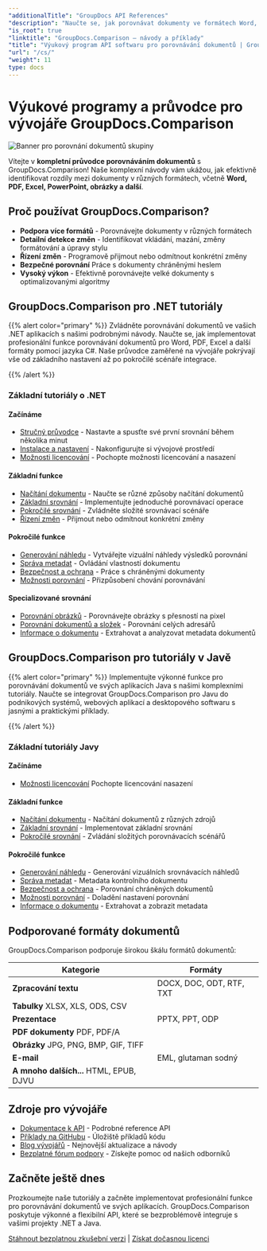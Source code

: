 ```yaml
---
"additionalTitle": "GroupDocs API References"
"description": "Naučte se, jak porovnávat dokumenty ve formátech Word, PDF, Excel a dalších pomocí rozhraní GroupDocs.Comparison API. Podrobné návody pro vývojáře v .NET a Javě s příklady kódu."
"is_root": true
"linktitle": "GroupDocs.Comparison – návody a příklady"
"title": "Výukový program API softwaru pro porovnávání dokumentů | GroupDocs.Comparison"
"url": "/cs/"
"weight": 11
type: docs
---
```

# Výukové programy a průvodce pro vývojáře GroupDocs.Comparison

![Banner pro porovnání dokumentů skupiny](./groupdocs-comparison-net.svg)

Vítejte v **kompletní průvodce porovnáváním dokumentů** s GroupDocs.Comparison! Naše komplexní návody vám ukážou, jak efektivně identifikovat rozdíly mezi dokumenty v různých formátech, včetně **Word, PDF, Excel, PowerPoint, obrázky a další**.

## Proč používat GroupDocs.Comparison?

- **Podpora více formátů** - Porovnávejte dokumenty v různých formátech
- **Detailní detekce změn** - Identifikovat vkládání, mazání, změny formátování a úpravy stylu
- **Řízení změn** - Programově přijmout nebo odmítnout konkrétní změny
- **Bezpečné porovnání** Práce s dokumenty chráněnými heslem
- **Vysoký výkon** - Efektivně porovnávejte velké dokumenty s optimalizovanými algoritmy

## GroupDocs.Comparison pro .NET tutoriály

{{% alert color="primary" %}}
Zvládněte porovnávání dokumentů ve vašich .NET aplikacích s našimi podrobnými návody. Naučte se, jak implementovat profesionální funkce porovnávání dokumentů pro Word, PDF, Excel a další formáty pomocí jazyka C#. Naše průvodce zaměřené na vývojáře pokrývají vše od základního nastavení až po pokročilé scénáře integrace.

{{% /alert %}}

### Základní tutoriály o .NET

<div class="row">
<div class="col-md-6">

#### Začínáme
- [Stručný průvodce](./net/quick-start/) - Nastavte a spusťte své první srovnání během několika minut
- [Instalace a nastavení](./net/getting-started/) - Nakonfigurujte si vývojové prostředí
- [Možnosti licencování](./net/licensing-configuration/) - Pochopte možnosti licencování a nasazení

#### Základní funkce
- [Načítání dokumentu](./net/document-loading/) - Naučte se různé způsoby načítání dokumentů
- [Základní srovnání](./net/basic-comparison/) - Implementujte jednoduché porovnávací operace
- [Pokročilé srovnání](./net/advanced-comparison/) - Zvládněte složité srovnávací scénáře
- [Řízení změn](./net/change-management/) - Přijmout nebo odmítnout konkrétní změny

</div>
<div class="col-md-6">

#### Pokročilé funkce
- [Generování náhledu](./net/preview-generation/) - Vytvářejte vizuální náhledy výsledků porovnání
- [Správa metadat](./net/metadata-management/) - Ovládání vlastností dokumentu
- [Bezpečnost a ochrana](./net/security-protection/) - Práce s chráněnými dokumenty
- [Možnosti porovnání](./net/comparison-options/) - Přizpůsobení chování porovnávání

#### Specializované srovnání
- [Porovnání obrázků](./net/image-comparison/) - Porovnávejte obrázky s přesností na pixel
- [Porovnání dokumentů a složek](./net/documents-and-folder-comparison/) - Porovnání celých adresářů
- [Informace o dokumentu](./net/document-information/) - Extrahovat a analyzovat metadata dokumentů

</div>
</div>

## GroupDocs.Comparison pro tutoriály v Javě

{{% alert color="primary" %}}
Implementujte výkonné funkce pro porovnávání dokumentů ve svých aplikacích Java s našimi komplexními tutoriály. Naučte se integrovat GroupDocs.Comparison pro Javu do podnikových systémů, webových aplikací a desktopového softwaru s jasnými a praktickými příklady.

{{% /alert %}}

### Základní tutoriály Javy

<div class="row">
<div class="col-md-6">

#### Začínáme
- [Možnosti licencování](./java/licensing-configuration) Pochopte licencování nasazení

#### Základní funkce
- [Načítání dokumentu](./java/document-loading/) - Načítání dokumentů z různých zdrojů
- [Základní srovnání](./java/basic-comparison/) - Implementovat základní srovnání
- [Pokročilé srovnání](./java/advanced-comparison/) - Zvládání složitých porovnávacích scénářů

</div>
<div class="col-md-6">

#### Pokročilé funkce
- [Generování náhledu](./java/preview-generation/) - Generování vizuálních srovnávacích náhledů
- [Správa metadat](./java/metadata-management/) - Metadata kontrolního dokumentu
- [Bezpečnost a ochrana](./java/security-protection/) - Porovnání chráněných dokumentů
- [Možnosti porovnání](./java/comparison-options/) - Doladění nastavení porovnání
- [Informace o dokumentu](./java/document-information) - Extrahovat a zobrazit metadata

</div>
</div>

## Podporované formáty dokumentů

GroupDocs.Comparison podporuje širokou škálu formátů dokumentů:

| Kategorie | Formáty |
|----------|---------|
| **Zpracování textu** | DOCX, DOC, ODT, RTF, TXT |
| **Tabulky** XLSX, XLS, ODS, CSV
| **Prezentace** | PPTX, PPT, ODP |
| **PDF dokumenty** PDF, PDF/A
| **Obrázky** JPG, PNG, BMP, GIF, TIFF |
| **E-mail** | EML, glutaman sodný |
| **A mnoho dalších...** HTML, EPUB, DJVU

## Zdroje pro vývojáře

- [Dokumentace k API](https://reference.groupdocs.com/comparison/) - Podrobné reference API
- [Příklady na GitHubu](https://github.com/groupdocs-comparison/) - Úložiště příkladů kódu
- [Blog vývojářů](https://blog.groupdocs.com/category/comparison/) - Nejnovější aktualizace a návody
- [Bezplatné fórum podpory](https://forum.groupdocs.com/c/comparison/) - Získejte pomoc od našich odborníků

## Začněte ještě dnes

Prozkoumejte naše tutoriály a začněte implementovat profesionální funkce pro porovnávání dokumentů ve svých aplikacích. GroupDocs.Comparison poskytuje výkonné a flexibilní API, které se bezproblémově integruje s vašimi projekty .NET a Java.

[Stáhnout bezplatnou zkušební verzi](https://releases.groupdocs.com/comparison) | [Získat dočasnou licenci](https://purchase.groupdocs.com/temporary-license)